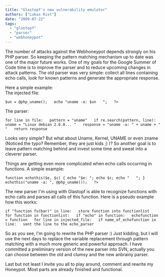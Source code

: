 ```yaml
---
title: "Glastopf's new vulnerability emulator"
authors: ["Lukas Rist"]
date: "2009-07-22"
tags: 
  - "glastopf"
  - "parser"
  - "webhoneypot"
---
```


The number of attacks against the Webhoneypot depends strongly on his PHP parser. So keeping the pattern matching mechanism up to date was one of the major future works. One of my goals for the Google Summer of Code time is to improve the parser and to reduce upcoming changes in attack patterns. The old parser was very simple: collect all lines containing echo calls, look for known patterns and generate the appropriate response.  

  
  

  
Here a simple example:  
The injected file:  
  
`$un = @php_uname();  
echo "uname -a: $un  
";  
?>`  
  
The parser:  
  
`for line in file:  
pattern = "uname"  
if re.search(pattern, line):  
uname = "Linux debian 2.6.8... "  
response = "uname -a: " + uname + "  
"  
return response`  
  
Looks very simple? But what about Uname, Kernel, UNAME or even zname (Noticed the typo? Remember, they are just kids ;) )? So another goal is to leave pattern matching behind and invest some time and sweat into a cleverer parser.  
  
Things are getting even more complicated when echo calls occurring in functions. A simple example:  
  
`function echothis($e, $c) { echo "$e: "; echo $c; echo "  
"; }  
echothis("uname -a: ", @php_uname());  
?>`  
  
The new parser I'm using with Glastopf is able to recognize functions with echo calls and parses all calls of this function. Here is a pseudo example how this works:  
  
`if "function fu(bar)" in line:  
store function into functionlist  
for function in functionlist:  
if "echo" in function:  
echofunction = function  
for line in injected_file:  
if name_of_echofunction in line:  
sent the line to the echo_parser`  
  
So as you see, I'm going to rewrite the PHP parser :) Just kidding, but I will use the next days to replace the variable replacement through pattern matching with a much more generic and powerful approach. I have committed a preliminary version of the new parser into SVN, actually you can choose between the old and clumsy and the new anbrainy parser.  
  
Last but not least I invite you all to play around, comment and rewrite my Honeypot. Most parts are already finished and functional.
